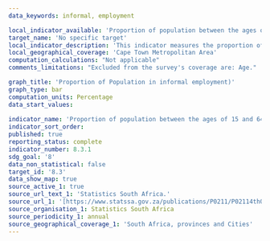 ```yaml
---
data_keywords: informal, employment

local_indicator_available: 'Proportion of population between the ages of 15 and 64 in informal employment per sector and sex'
target_name: 'No specific target'
local_indicator_description: 'This indicator measures the proportion of population in informal employment.'
local_geographical_coverage: 'Cape Town Metropolitan Area' 
computation_calculations: "Not applicable"
comments_limitations: "Excluded from the survey's coverage are: Age."

graph_title: 'Proportion of Population in informal employment)'
graph_type: bar
computation_units: Percentage
data_start_values:
 
indicator_name: 'Proportion of population between the ages of 15 and 64 in informal employment, by sector and sex'
indicator_sort_order: 
published: true
reporting_status: complete
indicator_number: 8.3.1
sdg_goal: '8'
data_non_statistical: false
target_id: '8.3'
data_show_map: true
source_active_1: true
source_url_text_1: 'Statistics South Africa.'
source_url_1: '[https://www.statssa.gov.za/publications/P0211/P02114thQuarter2019.pdf]'
source_organisation_1: Statistics South Africa
source_periodicity_1: annual
source_geographical_coverage_1: 'South Africa, provinces and Cities'
---
```

